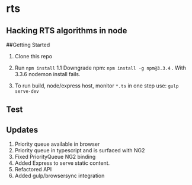 # rts

## Hacking RTS algorithms in node
##Getting Started

1. Clone this repo

1. Run `npm install`
1.1 Downgrade npm:  `npm install -g npm@3.3.4` . With 3.3.6 nodemon install fails.

1. To run build, node/express host, monitor `*.ts` in one step use: `gulp serve-dev`

## Test
## Updates
1. Priority queue available in browser
2. Priority queue in typescript and is surfaced with NG2
3. Fixed PriorityQueue NG2 binding
4. Added Express to serve static content. 
5. Refactored API
6. Added gulp/browsersync integration